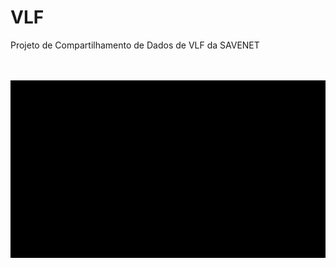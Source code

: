 # VLF
Projeto de Compartilhamento de Dados de VLF da SAVENET

<br>

<br>

<img src="https://github.com/Rogerio-mack/VLF/raw/main/waves_propagation_gif.gif" align="center"/>
